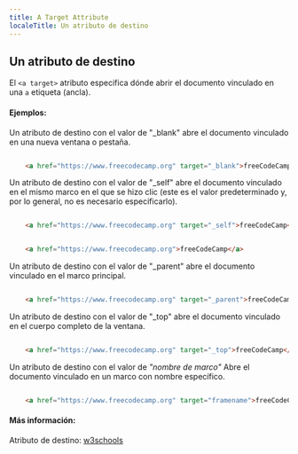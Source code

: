 ```yaml
---
title: A Target Attribute
localeTitle: Un atributo de destino
---
```

## Un atributo de destino

El `<a target>` atributo especifica dónde abrir el documento vinculado en una `a` etiqueta (ancla).

#### Ejemplos:

Un atributo de destino con el valor de "\_blank" abre el documento vinculado en una nueva ventana o pestaña.

```html

    <a href="https://www.freecodecamp.org" target="_blank">freeCodeCamp</a> 
```

Un atributo de destino con el valor de "\_self" abre el documento vinculado en el mismo marco en el que se hizo clic (este es el valor predeterminado y, por lo general, no es necesario especificarlo).

```html

    <a href="https://www.freecodecamp.org" target="_self">freeCodeCamp</a> 
```

```html

    <a href="https://www.freecodecamp.org">freeCodeCamp</a> 
```

Un atributo de destino con el valor de "\_parent" abre el documento vinculado en el marco principal.

```html

    <a href="https://www.freecodecamp.org" target="_parent">freeCodeCamp</a> 
```

Un atributo de destino con el valor de "\_top" abre el documento vinculado en el cuerpo completo de la ventana.

```html

    <a href="https://www.freecodecamp.org" target="_top">freeCodeCamp</a> 
```

Un atributo de destino con el valor de _"nombre de marco"_ Abre el documento vinculado en un marco con nombre específico.

```html

    <a href="https://www.freecodecamp.org" target="framename">freeCodeCamp</a> 
```

#### Más información:

Atributo de destino: [w3schools](https://www.w3schools.com/tags/att_a_target.asp)